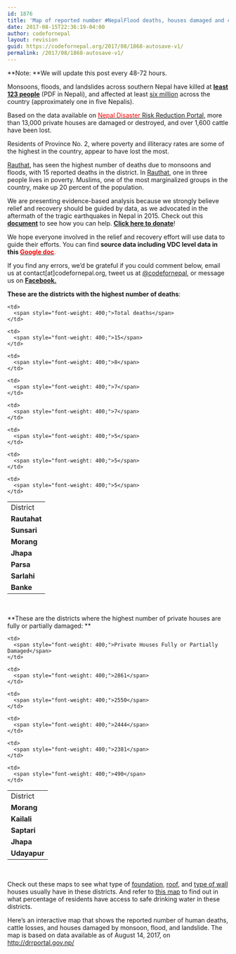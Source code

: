 ```yaml
---
id: 1876
title: 'Map of reported number #NepalFlood deaths, houses damaged and cattle loss'
date: 2017-08-15T22:36:19-04:00
author: codefornepal
layout: revision
guid: https://codefornepal.org/2017/08/1868-autosave-v1/
permalink: /2017/08/1868-autosave-v1/
---
```

**Note: **We will update this post every 48-72 hours.

<span style="font-weight: 400;">Monsoons, floods, and landslides across southern Nepal have killed at<span style="color: #ff0000;"> <a href="http://www.moha.gov.np/uploads/newsFiles/7513_71a16158f625f8592c99ee243ab7af4e_1502809810__.pdf"><strong>least 123 people</strong></a></span></span> <span style="font-weight: 400;">(PDF in Nepali), and affected at least </span><span style="color: #ff0000;"><a href="http://www.aljazeera.com/news/2017/08/floods-landslides-kill-dozens-nepal-india-170813132206327.html"><span style="font-weight: 400;">six million</span></a></span> <span style="font-weight: 400;">across the country (approximately one in five Nepalis). </span>

<span style="font-weight: 400;">Based on the data available on </span>[<span style="font-weight: 400;"><span style="color: #ff0000;">Nepal Disaster</span> Risk Reduction Portal</span>](http://drrportal.gov.np/)<span style="font-weight: 400;">, more than 13,000 private houses are damaged or destroyed, and over 1,600 cattle have been lost. </span>

<span style="font-weight: 400;">Residents of </span><span style="font-weight: 400;">Province No. 2, where poverty and illiteracy rates are some of the highest in the country, appear to have lost the most. </span>

[<span style="font-weight: 400;">Rauthat</span>](http://www.nepalmap.org/profiles/district-31-rautahat/)<span style="font-weight: 400;">, has seen the highest number of deaths due to monsoons and floods, with 15 reported deaths in the district. In </span>[<span style="font-weight: 400;">Rauthat</span>](http://www.nepalmap.org/profiles/district-31-rautahat/)<span style="font-weight: 400;">, one in three people lives in poverty. Muslims, one of the most marginalized groups in the country, make up 20 percent of the population. </span>

<span style="font-weight: 400;">We are presenting evidence-based analysis because we strongly believe relief and recovery should be guided by data, as we advocated in the aftermath of the tragic earthquakes in Nepal in 2015. Check out this <strong><a href="https://docs.google.com/spreadsheets/d/1DOw4S0hVeI1KgbITkf_-eC2EM5OnwEkgMq9d1hU01Pg/edit#gid=592026872">document</a></strong> to see how you can help. <strong><a href="https://codefornepal.org/en/2017/08/donate-to-help-flood-victims-in-nepal/">Click here to donate</a></strong>! </span>

<span style="font-weight: 400;">We hope everyone involved in the relief and recovery effort will use data to guide their efforts. You can find <strong>source data including VDC level data in this </strong></span><span style="color: #ff0000;"><strong><a href="https://docs.google.com/spreadsheets/d/1MuTWPtD67VO1kbMCEpyPvlnuPsdVFHFZ1wjj7KKRyAo/edit?usp=sharing"><span style="color: #ff0000;">Google doc</span></a></strong></span><span style="font-weight: 400;"><span style="color: #ff0000;">.</span> </span>

<span style="font-weight: 400;">If you find any errors, we’d be grateful if you could comment below, email us at contact[at]codefornepal.org, tweet us at </span><span style="color: #ff0000;"><a href="https://twitter.com/codefornepal"><span style="font-weight: 400;">@codefornepal,</span></a></span><span style="font-weight: 400;"> or message us on </span>**<span style="color: #ff0000;"><a href="https://www.facebook.com/codefornepal">Facebook.</a></span>**

<span style="font-weight: 400;"><strong>These are the districts with the highest number of deaths</strong>: </span>

<table>
  <tr>
    <td>
      <span style="font-weight: 400;">District</span>
    </td>
    
    <td>
      <span style="font-weight: 400;">Total deaths</span>
    </td>
  </tr>
  
  <tr>
    <td>
      <b>Rautahat</b>
    </td>
    
    <td>
      <span style="font-weight: 400;">15</span>
    </td>
  </tr>
  
  <tr>
    <td>
      <b>Sunsari</b>
    </td>
    
    <td>
      <span style="font-weight: 400;">8</span>
    </td>
  </tr>
  
  <tr>
    <td>
      <b>Morang</b>
    </td>
    
    <td>
      <span style="font-weight: 400;">7</span>
    </td>
  </tr>
  
  <tr>
    <td>
      <b>Jhapa</b>
    </td>
    
    <td>
      <span style="font-weight: 400;">7</span>
    </td>
  </tr>
  
  <tr>
    <td>
      <b>Parsa</b>
    </td>
    
    <td>
      <span style="font-weight: 400;">5</span>
    </td>
  </tr>
  
  <tr>
    <td>
      <b>Sarlahi</b>
    </td>
    
    <td>
      <span style="font-weight: 400;">5</span>
    </td>
  </tr>
  
  <tr>
    <td>
      <b>Banke</b>
    </td>
    
    <td>
      <span style="font-weight: 400;">5</span>
    </td>
  </tr>
</table>

&nbsp;

**These are the districts where the highest number of private houses are fully or partially damaged: **

<table>
  <tr>
    <td>
      <span style="font-weight: 400;">District</span>
    </td>
    
    <td>
      <span style="font-weight: 400;">Private Houses Fully or Partially Damaged</span>
    </td>
  </tr>
  
  <tr>
    <td>
      <b>Morang</b>
    </td>
    
    <td>
      <span style="font-weight: 400;">2861</span>
    </td>
  </tr>
  
  <tr>
    <td>
      <b>Kailali</b>
    </td>
    
    <td>
      <span style="font-weight: 400;">2550</span>
    </td>
  </tr>
  
  <tr>
    <td>
      <b>Saptari</b>
    </td>
    
    <td>
      <span style="font-weight: 400;">2444</span>
    </td>
  </tr>
  
  <tr>
    <td>
      <b>Jhapa</b>
    </td>
    
    <td>
      <span style="font-weight: 400;">2381</span>
    </td>
  </tr>
  
  <tr>
    <td>
      <b>Udayapur</b>
    </td>
    
    <td>
      <span style="font-weight: 400;">490</span>
    </td>
  </tr>
</table>

&nbsp;

Check out these maps to see what type of <span style="color: #ff0000;"><a href="http://www.nepalmap.org/data/map/?table=FOUNDATIONTYPE&primary_geo_id=district-09&geo_ids=district%7Ccountry-NP">foundation</a>,</span> [roof](http://www.nepalmap.org/data/map/?table=ROOFTYPE&primary_geo_id=district-09&geo_ids=district%7Ccountry-NP), and [type of wall](http://www.nepalmap.org/data/map/?table=OUTERWALLTYPE&primary_geo_id=district-09&geo_ids=district%7Ccountry-NP) houses usually have in these districts. And refer to [this map](http://www.nepalmap.org/data/map/?table=SAFEWATER&primary_geo_id=district-09&geo_ids=district%7Ccountry-NP) to find out in what percentage of residents have access to safe drinking water in these districts.

<span style="font-weight: 400;">Here’s an interactive map that shows the reported number of human deaths, cattle losses, and houses damaged by monsoon, flood, and landslide. The map is based on data available as of August 14, 2017, on </span>[<span style="font-weight: 400;">http://drrportal.gov.np/</span>](http://drrportal.gov.np/)